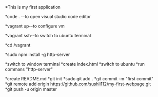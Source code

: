 *This is my first application

*code . --to open visual studio code editor 

*vagrant up--to configure vm

*vagrant ssh--to switch to ubuntu terminal

*cd /vagrant

*sudo npm install -g http-server

*switch to window terminal
*create index.html
*switch to ubuntu
*run commans "http-server"

*create README.md
*git init
*sudo git add .
*git commit -m "first commit"
*git remote add origin https://github.com/sushli112/my-first-webpage.git
*git push -u origin master